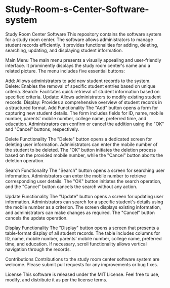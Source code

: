 # Study-Room-s-Center-Software-system

Study Room Center Software
This repository contains the software system for a study room center. The software allows administrators to manage student records efficiently. It provides functionalities for adding, deleting, searching, updating, and displaying student information.

Main Menu
The main menu presents a visually appealing and user-friendly interface. It prominently displays the study room center's name and a related picture. The menu includes five essential buttons:

Add: Allows administrators to add new student records to the system.
Delete: Enables the removal of specific student entries based on unique criteria.
Search: Facilitates quick retrieval of student information based on specified criteria.
Update: Allows administrators to modify existing student records.
Display: Provides a comprehensive overview of student records in a structured format.
Add Functionality
The "Add" button opens a form for capturing new student details. The form includes fields for ID, name, mobile number, parents' mobile number, college name, preferred time, and education. Administrators can confirm or cancel the addition using the "OK" and "Cancel" buttons, respectively.

Delete Functionality
The "Delete" button opens a dedicated screen for deleting user information. Administrators can enter the mobile number of the student to be deleted. The "OK" button initiates the deletion process based on the provided mobile number, while the "Cancel" button aborts the deletion operation.

Search Functionality
The "Search" button opens a screen for searching user information. Administrators can enter the mobile number to retrieve corresponding user details. The "OK" button initiates the search operation, and the "Cancel" button cancels the search without any action.

Update Functionality
The "Update" button opens a screen for updating user information. Administrators can search for a specific student's details using the mobile number as a criterion. The screen displays existing information, and administrators can make changes as required. The "Cancel" button cancels the update operation.

Display Functionality
The "Display" button opens a screen that presents a table-format display of all student records. The table includes columns for ID, name, mobile number, parents' mobile number, college name, preferred time, and education. If necessary, scroll functionality allows vertical navigation through the records.

Contributions
Contributions to the study room center software system are welcome. Please submit pull requests for any improvements or bug fixes.

License
This software is released under the MIT License. Feel free to use, modify, and distribute it as per the license terms.
